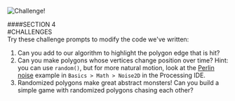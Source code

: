 ![Challenge!](images/challenge.jpg)

####SECTION 4  
#CHALLENGES  
Try these challenge prompts to modify the code we've written:

1. Can you add to our algorithm to highlight the polygon edge that is hit?
2. Can you make polygons whose vertices change position over time? Hint: you can use `random()`, but for more natural motion, look at the [Perlin noise](http://en.wikipedia.org/wiki/Perlin_noise) example in `Basics > Math > Noise2D` in the Processing IDE.
3. Randomized polygons make great abstract monsters! Can you build a simple game with randomized polygons chasing each other?
